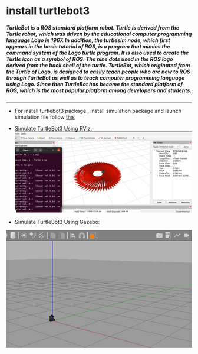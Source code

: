 # install turtlebot3

##### TurtleBot is a ROS standard platform robot. Turtle is derived from the Turtle robot, which was driven by the educational computer programming language Logo in 1967. In addition, the turtlesim node, which first appears in the basic tutorial of ROS, is a program that mimics the command system of the Logo turtle program. It is also used to create the Turtle icon as a symbol of ROS. The nine dots used in the ROS logo derived from the back shell of the turtle. TurtleBot, which originated from the Turtle of Logo, is designed to easily teach people who are new to ROS through TurtleBot as well as to teach computer programming language using Logo. Since then TurtleBot has become the standard platform of ROS, which is the most popular platform among developers and students.
---
- For install turtlebot3 package , install simulation package and launch simulation file  follow [this](https://automaticaddison.com/how-to-launch-the-turtlebot3-simulation-with-ros/#top) 

- Simulate TurtleBot3 Using RViz: 
![](https://github.com/MahaQ3/SM-training/blob/master/task-5/simulatebyrviz.png)

- Simulate TurtleBot3 Using Gazebo:

![](https://github.com/MahaQ3/SM-training/blob/master/task-5/simulatebygazebo.png)
